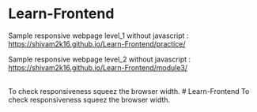 # Learn-Frontend
<p>Sample responsive webpage level_1 without javascript : <a href="https://shivam2k16.github.io/Learn-Frontend/practice/" >https://shivam2k16.github.io/Learn-Frontend/practice/</a></p>
<p>Sample responsive webpage level_2 without javascript : <a href="https://shivam2k16.github.io/Learn-Frontend/module3/" >https://shivam2k16.github.io/Learn-Frontend/module3/</a></p><br>
To check responsiveness squeez the browser width.
# Learn-Frontend
To check responsiveness squeez the browser width.
